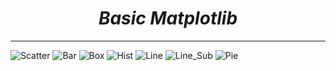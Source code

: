 <i><h1 align='center'>Basic Matplotlib</h1></i>
<hr>

![Scatter](https://user-images.githubusercontent.com/32463223/126428698-cb45b5c0-49bc-4337-ab00-72dade068368.jpg)
![Bar](https://user-images.githubusercontent.com/32463223/126428701-53a31a95-89ec-4a5d-8be8-a1cd45e4dde5.jpg)
![Box](https://user-images.githubusercontent.com/32463223/126428703-3047d316-6c4f-4587-bd9c-35a31bcac447.jpg)
![Hist](https://user-images.githubusercontent.com/32463223/126428704-c0581e30-3678-463a-b55e-bea7806ec199.jpg)
![Line](https://user-images.githubusercontent.com/32463223/126428705-0f03aa67-11c2-415c-b49a-2bd962c5a252.jpg)
![Line_Sub](https://user-images.githubusercontent.com/32463223/126428706-3ce5f713-666e-4010-82f1-86f224489a5d.jpg)
![Pie](https://user-images.githubusercontent.com/32463223/126428707-5a825006-e1e5-4c32-b684-c4aa40c9aa40.jpg)

